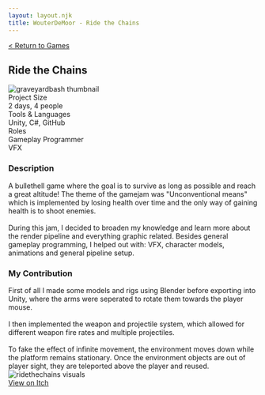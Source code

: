 ```yaml
---
layout: layout.njk
title: WouterDeMoor - Ride the Chains
---
```


<article class="project-page container">
<div class="project-page-head">
    <a href="/games">< Return to Games</a>
    <h2 class="project-title">Ride the Chains</h2>
</div>
<div class="project-intro">
    <img src="/img/ridethechains_thumbnail.png" alt="graveyardbash thumbnail" class="project-video" loading="lazy"/>
    <div class="project-data">
        <div>
            <div class="data-title">Project Size</div>
            <div class="data-text">2 days, 4 people</div>
        </div>
        <div>
            <div class="data-title">Tools &amp; Languages</div>
            <div class="data-text">Unity, C#, GitHub</div>
        </div>
        <div>
            <div class="data-title">Roles</div>
            <div class="data-text">
            Gameplay Programmer </br>
            VFX
            </div>
        </div>
    </div>
</div>

<section class="project-section">
    <h3>Description</h3>
    <div class="project-description">
        A bullethell game where the goal is to survive as long as possible and reach a great altitude! The theme of the gamejam was "Unconventional means" which is implemented by losing health over time and the only way of gaining health is to shoot enemies. </br>
        </br>
        During this jam, I decided to broaden my knowledge and learn more about the render pipeline and everything graphic related. Besides general gameplay programming, I helped out with: VFX, character models, animations and general pipeline setup.
    </div>
</section>

<section class="project-section">
    <h3>My Contribution</h3>
    <div class="project-task-100">
        <div class="task-container">
            <div>
            First of all I made some models and rigs using Blender before exporting into Unity, where the arms were seperated to rotate them towards the player mouse.</br>
            </br>
            I then implemented the weapon and projectile system, which allowed for different weapon fire rates and multiple projectiles.</br>
            </br>
            To fake the effect of infinite movement, the environment moves down while the platform remains stationary. Once the environment objects are out of player sight, they are teleported above the player and reused.
            </div>
            <img src="/gif/ridethechains_visuals.gif" alt="ridethechains visuals" loading="lazy"/>
        </div>
    </div>
</section>

<div class="button-div">
    <a class="link-button" href="https://tomstevens.itch.io/ridethechains" target="_blank" rel="noopener noreferrer">View on Itch</a>
</div>
</article>
